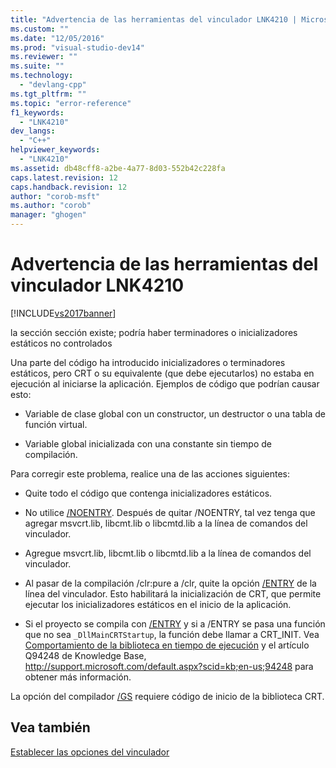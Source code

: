 ```yaml
---
title: "Advertencia de las herramientas del vinculador LNK4210 | Microsoft Docs"
ms.custom: ""
ms.date: "12/05/2016"
ms.prod: "visual-studio-dev14"
ms.reviewer: ""
ms.suite: ""
ms.technology: 
  - "devlang-cpp"
ms.tgt_pltfrm: ""
ms.topic: "error-reference"
f1_keywords: 
  - "LNK4210"
dev_langs: 
  - "C++"
helpviewer_keywords: 
  - "LNK4210"
ms.assetid: db48cff8-a2be-4a77-8d03-552b42c228fa
caps.latest.revision: 12
caps.handback.revision: 12
author: "corob-msft"
ms.author: "corob"
manager: "ghogen"
---
```

# Advertencia de las herramientas del vinculador LNK4210
[!INCLUDE[vs2017banner](../../assembler/inline/includes/vs2017banner.md)]

la sección sección existe; podría haber terminadores o inicializadores estáticos no controlados  
  
 Una parte del código ha introducido inicializadores o terminadores estáticos, pero CRT o su equivalente \(que debe ejecutarlos\) no estaba en ejecución al iniciarse la aplicación.  Ejemplos de código que podrían causar esto:  
  
-   Variable de clase global con un constructor, un destructor o una tabla de función virtual.  
  
-   Variable global inicializada con una constante sin tiempo de compilación.  
  
 Para corregir este problema, realice una de las acciones siguientes:  
  
-   Quite todo el código que contenga inicializadores estáticos.  
  
-   No utilice [\/NOENTRY](../../build/reference/noentry-no-entry-point.md).  Después de quitar \/NOENTRY, tal vez tenga que agregar msvcrt.lib, libcmt.lib o libcmtd.lib a la línea de comandos del vinculador.  
  
-   Agregue msvcrt.lib, libcmt.lib o libcmtd.lib a la línea de comandos del vinculador.  
  
-   Al pasar de la compilación \/clr:pure a \/clr, quite la opción [\/ENTRY](../../build/reference/entry-entry-point-symbol.md) de la línea del vinculador.  Esto habilitará la inicialización de CRT, que permite ejecutar los inicializadores estáticos en el inicio de la aplicación.  
  
-   Si el proyecto se compila con [\/ENTRY](../../build/reference/entry-entry-point-symbol.md) y si a \/ENTRY se pasa una función que no sea `_DllMainCRTStartup`, la función debe llamar a CRT\_INIT.  Vea [Comportamiento de la biblioteca en tiempo de ejecución](../../build/run-time-library-behavior.md) y el artículo Q94248 de Knowledge Base, [http:\/\/support.microsoft.com\/default.aspx?scid\=kb;en\-us;94248](http://support.microsoft.com/default.aspx?scid=kb;en-us;94248) para obtener más información.  
  
 La opción del compilador [\/GS](../../build/reference/gs-buffer-security-check.md) requiere código de inicio de la biblioteca CRT.  
  
## Vea también  
 [Establecer las opciones del vinculador](../../build/reference/setting-linker-options.md)